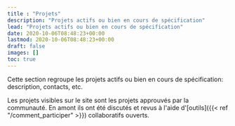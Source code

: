 ```yaml
---
title : "Projets"
description: "Projets actifs ou bien en cours de spécification"
lead: "Projets actifs ou bien en cours de spécification"
date: 2020-10-06T08:48:23+00:00
lastmod: 2020-10-06T08:48:23+00:00
draft: false
images: []
toc: true
---
```


Cette section regroupe les projets actifs ou bien en cours de spécification: description, contacts, etc.

Les projets visibles sur le site sont les projets approuvés par la communauté. En amont ils ont été discutés et revus à l'aide d'[outils]({{< ref "/comment_participer" >}}) collaboratifs ouverts.
